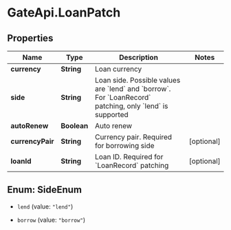 # GateApi.LoanPatch

## Properties

Name | Type | Description | Notes
------------ | ------------- | ------------- | -------------
**currency** | **String** | Loan currency | 
**side** | **String** | Loan side. Possible values are &#x60;lend&#x60; and &#x60;borrow&#x60;. For &#x60;LoanRecord&#x60; patching, only &#x60;lend&#x60; is supported | 
**autoRenew** | **Boolean** | Auto renew | 
**currencyPair** | **String** | Currency pair. Required for borrowing side | [optional] 
**loanId** | **String** | Loan ID. Required for &#x60;LoanRecord&#x60; patching | [optional] 

## Enum: SideEnum

* `lend` (value: `"lend"`)

* `borrow` (value: `"borrow"`)


